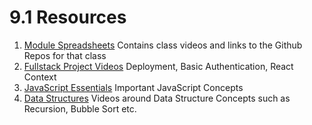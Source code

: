 # 9.1 Resources

1.  [Module Spreadsheets](module-spreadsheets.md) Contains class videos and links to the Github Repos for that class
1.  [Fullstack Project Videos](fullstack-videos.md) Deployment, Basic Authentication, React Context
1.  [JavaScript Essentials](javascript-essentials.md) Important JavaScript Concepts
1.  [Data Structures](data-structures.md) Videos around Data Structure Concepts such as Recursion, Bubble Sort etc.
